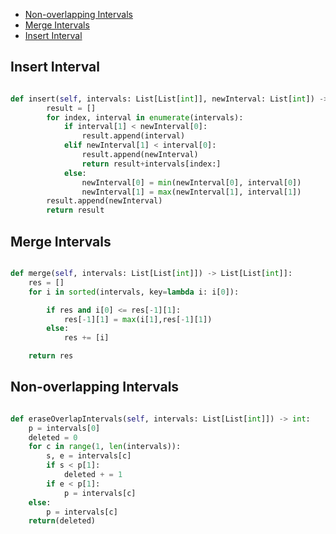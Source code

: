 + [Non-overlapping Intervals](#)
+ [Merge Intervals](#)
+ [Insert Interval](#)
<!-----solution----->

## Insert Interval



```python

def insert(self, intervals: List[List[int]], newInterval: List[int]) -> List[List[int]]:
        result = []
        for index, interval in enumerate(intervals):
            if interval[1] < newInterval[0]:
                result.append(interval)
            elif newInterval[1] < interval[0]:
                result.append(newInterval)
                return result+intervals[index:]
            else:
                newInterval[0] = min(newInterval[0], interval[0])
                newInterval[1] = max(newInterval[1], interval[1])
        result.append(newInterval)
        return result
```

## Merge Intervals



```python

def merge(self, intervals: List[List[int]]) -> List[List[int]]:
    res = []
    for i in sorted(intervals, key=lambda i: i[0]):

        if res and i[0] <= res[-1][1]:
            res[-1][1] = max(i[1],res[-1][1])
        else:
            res += [i]

    return res
```

## Non-overlapping Intervals



```python

def eraseOverlapIntervals(self, intervals: List[List[int]]) -> int:
    p = intervals[0]
    deleted = 0
    for c in range(1, len(intervals)):
        s, e = intervals[c]
        if s < p[1]:
            deleted + = 1
        if e < p[1]:
            p = intervals[c]
    else:
        p = intervals[c]
    return(deleted)
```